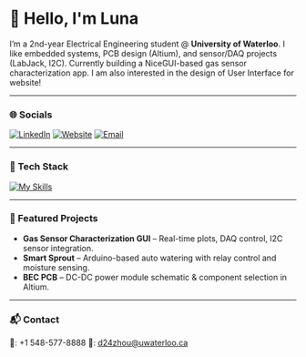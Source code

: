 <!-- Header -->
<h1 align="left">👋 Hello, I'm Luna</h1>

I’m a 2nd-year Electrical Engineering student @ **University of Waterloo**. I like embedded systems, PCB design (Altium), and sensor/DAQ projects (LabJack, I2C). Currently building a NiceGUI-based gas sensor characterization app. I am also interested in the design of User Interface for website!

---

### 🌐 Socials
[![LinkedIn](https://img.shields.io/badge/LinkedIn-0077B5?logo=linkedin&logoColor=white)]([https://www.linkedin.com/in/<your-handle>/](https://www.linkedin.com/in/lunazhou1220/))
[![Website](https://img.shields.io/badge/Website-000?logo=vercel&logoColor=white)](https://<your-site>/)
[![Email](https://img.shields.io/badge/Email-d24zhou%40uwaterloo.ca-red)](mailto:d24zhou@uwaterloo.ca)

---

### 🧰 Tech Stack
[![My Skills](https://skillicons.dev/icons?i=c,cpp,python,javascript,html,css,git,github,figma,arduino,matlab,linux,photoshop&perline=10)](https://skillicons.dev)

---



### 🔖 Featured Projects
- **Gas Sensor Characterization GUI** – Real-time plots, DAQ control, I2C sensor integration.  
- **Smart Sprout** – Arduino-based auto watering with relay control and moisture sensing.  
- **BEC PCB** – DC-DC power module schematic & component selection in Altium.


---

### 📬 Contact
📱: +1 548-577-8888
📮: d24zhou@uwaterloo.ca
